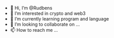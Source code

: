 - 👋 Hi, I’m @Rudbens
- 👀 I’m interested in crypto and web3
- 🌱 I’m currently learning program and language
- 💞️ I’m looking to collaborate on ...
- 📫 How to reach me ...

<!---
Rudbens/Rudbens is a ✨ special ✨ repository because its `README.md` (this file) appears on your GitHub profile.
You can click the Preview link to take a look at your changes.
--->

